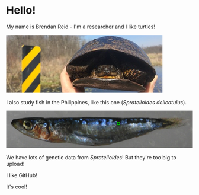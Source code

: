 # Hello!
My name is Brendan Reid - I'm a researcher and I like turtles!

![look a turtle](blandings.jpg)

I also study fish in the Philippines, like this one (*Spratelloides delicatulus*).

![pretty fishy](spratelloides.png)

We have lots of genetic data from *Spratelloides*! But they're too big to upload!

I like GitHub!

It's cool!
